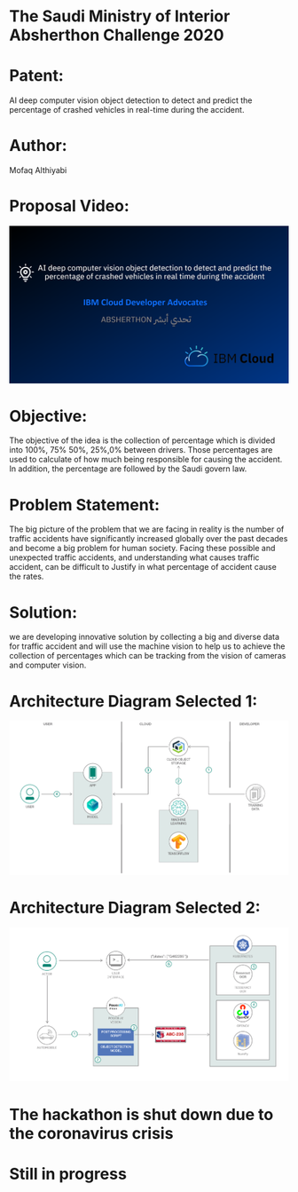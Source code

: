 # The Saudi Ministry of Interior Absherthon Challenge 2020 

# Patent:

AI deep computer vision object detection to detect and predict the percentage of crashed vehicles in real-time during the accident.<br>

# Author: 
Mofaq Althiyabi 

# Proposal Video:

[![video](ibm1.png)](https://youtu.be/xbhd51kBHsY)

# Objective:

The objective of the idea is the collection of percentage which is divided into 100%, 75% 50%, 25%,0% between drivers. Those percentages are used to calculate of how much being responsible for causing the accident. In addition, the percentage are followed by the Saudi govern law. 

# Problem Statement: 

The big picture of the problem that we are facing in reality is the number of traffic accidents have significantly increased globally over the past decades and become a big problem for human society. Facing these possible and unexpected traffic accidents, and understanding what causes traffic accident, can be difficult to Justify in what percentage of accident cause the rates. 

# Solution:

we are developing innovative solution by collecting a big and diverse data for traffic accident and will use the machine vision to help us to achieve the collection of percentages which can be tracking from the vision of cameras and computer vision. 

# Architecture Diagram Selected 1: 
![](architecture-diagram.png)

# Architecture Diagram Selected 2: 
![](architecture-diagram1.png)


# The hackathon is shut down due to the coronavirus crisis
# Still in progress

